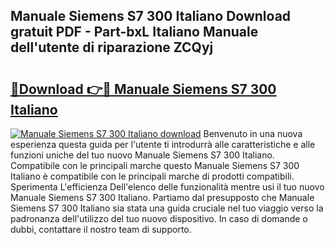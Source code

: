 ## Manuale Siemens S7 300 Italiano Download gratuit PDF - Part-bxL Italiano Manuale dell'utente di riparazione ZCQyj

# <h2><a href="http://dfdnfg.blite.top/?on=Manuale+Siemens+S7+300+Italiano">🔗Download 👉🔴 Manuale Siemens S7 300 Italiano</a></h2>

[![Manuale Siemens S7 300 Italiano download](https://i.imgur.com/lujVjoI.png)](http://dfdnfg.blite.top/?on=Manuale+Siemens+S7+300+Italiano)
Benvenuto in una nuova esperienza questa guida per l'utente ti introdurrà alle caratteristiche e alle funzioni uniche del tuo nuovo Manuale Siemens S7 300 Italiano. Compatibile con le principali marche questo Manuale Siemens S7 300 Italiano è compatibile con le principali marche di prodotti compatibili. Sperimenta L'efficienza Dell'elenco delle funzionalità mentre usi il tuo nuovo Manuale Siemens S7 300 Italiano. Partiamo dal presupposto che Manuale Siemens S7 300 Italiano sia stata una guida cruciale nel tuo viaggio verso la padronanza dell'utilizzo del tuo nuovo dispositivo. In caso di domande o dubbi, contattare il nostro team di supporto.
